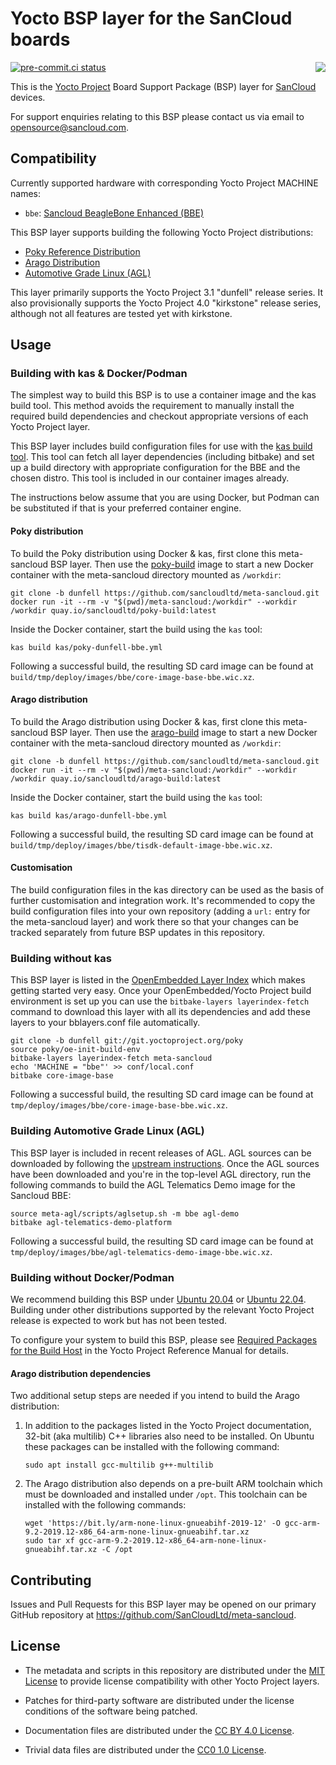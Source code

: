 <!--
Copyright (c) 2018-2022 SanCloud Ltd
SPDX-License-Identifier: CC-BY-4.0
-->

# Yocto BSP layer for the SanCloud boards

[<img align=right src="https://www.sancloud.co.uk/wp-content/uploads/2016/09/sancloud_and_address_web.png">](https://www.sancloud.com/)

[![pre-commit.ci status](https://results.pre-commit.ci/badge/github/SanCloudLtd/meta-sancloud/dunfell.svg)](https://results.pre-commit.ci/latest/github/SanCloudLtd/meta-sancloud/dunfell)

This is the [Yocto Project](https://www.yoctoproject.org/)
Board Support Package (BSP) layer for [SanCloud](https://sancloud.co.uk/)
devices.

For support enquiries relating to this BSP please contact us via email to
<opensource@sancloud.com>.

## Compatibility

Currently supported hardware with corresponding Yocto Project MACHINE names:

* `bbe`: [Sancloud BeagleBone Enhanced (BBE)](https://sancloud.co.uk/beaglebone-enhanced-bbe/)

This BSP layer supports building the following Yocto Project distributions:

* [Poky Reference Distribution](https://www.yoctoproject.org/software-item/poky/)
* [Arago Distribution](http://arago-project.org/wiki/index.php/Main_Page)
* [Automotive Grade Linux (AGL)](https://www.automotivelinux.org/)

This layer primarily supports the Yocto Project 3.1 "dunfell" release series.
It also provisionally supports the Yocto Project 4.0 "kirkstone" release series,
although not all features are tested yet with kirkstone.

## Usage

### Building with kas & Docker/Podman

The simplest way to build this BSP is to use a container image and the kas build
tool. This method avoids the requirement to manually install the required build
dependencies and checkout appropriate versions of each Yocto Project layer.

This BSP layer includes build configuration files for use with the
[kas build tool](https://github.com/siemens/kas). This tool can fetch all
layer dependencies (including bitbake) and set up a build directory with
appropriate configuration for the BBE and the chosen distro. This tool is
included in our container images already.

The instructions below assume that you are using Docker, but Podman can be
substituted if that is your preferred container engine.

#### Poky distribution

To build the Poky distribution using Docker & kas, first clone this
meta-sancloud BSP layer. Then use the
[poky-build](https://quay.io/repository/sancloudltd/poky-build) image to start a
new Docker container with the meta-sancloud directory mounted as `/workdir`:

```
git clone -b dunfell https://github.com/sancloudltd/meta-sancloud.git
docker run -it --rm -v "$(pwd)/meta-sancloud:/workdir" --workdir /workdir quay.io/sancloudltd/poky-build:latest
```

Inside the Docker container, start the build using the `kas` tool:

```
kas build kas/poky-dunfell-bbe.yml
```

Following a successful build, the resulting SD card image can be found at
`build/tmp/deploy/images/bbe/core-image-base-bbe.wic.xz`.

#### Arago distribution

To build the Arago distribution using Docker & kas, first clone this
meta-sancloud BSP layer. Then use the
[arago-build](https://quay.io/repository/sancloudltd/arago-build) image to start
a new Docker container with the meta-sancloud directory mounted as `/workdir`:

```
git clone -b dunfell https://github.com/sancloudltd/meta-sancloud.git
docker run -it --rm -v "$(pwd)/meta-sancloud:/workdir" --workdir /workdir quay.io/sancloudltd/arago-build:latest
```

Inside the Docker container, start the build using the `kas` tool:

```
kas build kas/arago-dunfell-bbe.yml
```

Following a successful build, the resulting SD card image can be found at
`build/tmp/deploy/images/bbe/tisdk-default-image-bbe.wic.xz`.

#### Customisation

The build configuration files in the kas directory can be used as the basis of
further customisation and integration work. It's recommended to copy the build
configuration files into your own repository (adding a `url:` entry for the
meta-sancloud layer) and work there so that your changes can be tracked
separately from future BSP updates in this repository.

### Building without kas

This BSP layer is listed in the
[OpenEmbedded Layer Index](http://layers.openembedded.org/)
which makes getting started very easy. Once your OpenEmbedded/Yocto Project
build environment is set up you can use the `bitbake-layers layerindex-fetch`
command to download this layer with all its dependencies and add these layers
to your bblayers.conf file automatically.

```
git clone -b dunfell git://git.yoctoproject.org/poky
source poky/oe-init-build-env
bitbake-layers layerindex-fetch meta-sancloud
echo 'MACHINE = "bbe"' >> conf/local.conf
bitbake core-image-base
```

Following a successful build, the resulting SD card image can be found at
`tmp/deploy/images/bbe/core-image-base-bbe.wic.xz`.

### Building Automotive Grade Linux (AGL)

This BSP layer is included in recent releases of AGL. AGL sources can be
downloaded by following the
[upstream instructions](https://wiki.automotivelinux.org/agl-distro/source-code).
Once the AGL sources have been downloaded and you're in the top-level AGL
directory, run the following commands to build the AGL Telematics Demo image for
the Sancloud BBE:

```
source meta-agl/scripts/aglsetup.sh -m bbe agl-demo
bitbake agl-telematics-demo-platform
```

Following a successful build, the resulting SD card image can be found at
`tmp/deploy/images/bbe/agl-telematics-demo-image-bbe.wic.xz`.

### Building without Docker/Podman

We recommend building this BSP under
[Ubuntu 20.04](https://releases.ubuntu.com/20.04/) or
[Ubuntu 22.04](https://releases.ubuntu.com/22.04/).
Building under other distributions supported by the relevant Yocto Project
release is expected to work but has not been tested.

To configure your system to build this BSP, please see
[Required Packages for the Build Host](https://docs.yoctoproject.org/3.1.24/ref-manual/ref-system-requirements.html#required-packages-for-the-build-host)
in the Yocto Project Reference Manual for details.

#### Arago distribution dependencies

Two additional setup steps are needed if you intend to build the Arago
distribution:

1) In addition to the packages listed in the Yocto Project documentation, 32-bit
   (aka multilib) C++ libraries also need to be installed. On Ubuntu these
   packages can be installed with the following command:

   ```
   sudo apt install gcc-multilib g++-multilib
   ```

2) The Arago distribution also depends on a pre-built ARM toolchain which must
   be downloaded and installed under `/opt`. This toolchain can be installed
   with the following commands:

   ```
   wget 'https://bit.ly/arm-none-linux-gnueabihf-2019-12' -O gcc-arm-9.2-2019.12-x86_64-arm-none-linux-gnueabihf.tar.xz
   sudo tar xf gcc-arm-9.2-2019.12-x86_64-arm-none-linux-gnueabihf.tar.xz -C /opt
   ```

## Contributing

Issues and Pull Requests for this BSP layer may be opened on our primary
GitHub repository at <https://github.com/SanCloudLtd/meta-sancloud>.

## License

* The metadata and scripts in this repository
  are distributed under the
  [MIT License](https://tldrlegal.com/license/mit-license)
  to provide license compatibility with other Yocto Project layers.

* Patches for third-party software
  are distributed under the license conditions
  of the software being patched.

* Documentation files are distributed under the
  [CC BY 4.0 License](https://tldrlegal.com/license/creative-commons-attribution-4.0-international-(cc-by-4)).

* Trivial data files are distributed under the
  [CC0 1.0 License](https://tldrlegal.com/license/creative-commons-cc0-1.0-universal).
